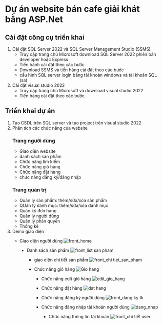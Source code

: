 # Dự án website bán cafe giải khát bằng ASP.Net
## Cài đặt công cụ triển khai
1. Cài đặt SQL Server 2022 và SQL Server Management Studio (SSMS)
   - Truy cập trang chủ Microsoft download SQL Server 2022 phiên bản developer hoặc Express
   - Tiến hành cài đặt theo các bước
   - Download SSMS và tiến hàng cài đặt theo các bước
   - cấu hình SQL server login bằng tài khoản windows và tài khoản SQL (sa)
  2. Cài đặt visual studio 2022
     - Truy cập trang chủ Microsoft và download visual studio 2022
     - Tiến hàng cài đặt theo các bước.
  ## Triển khai dự án
  1. Tạo CSDL trên SQL server và tạo project trên visual studio 2022
  2. Phân tích các chức năng của website
     ### Trang người dùng
       - Giao diện website
       - danh sách sản phẩm
       - Chức năng tìm kiếm
       - Chức năng giỏ hàng
       - Chức năng đặt hàng
       - chức năng đăng ký/đăng nhập
     ### Trang quản trị
       - Quản lý sản phẩm: thêm/sửa/xóa sản phẩm
       - QUản lý danh mục: thêm/sửa/xóa danh mục
       - Quản ký đơn hàng
       - Quản lý người dùng
       - Quản lý phân quyền
       - Thống kê
  3. Demo giao diện
     - Giao diện người dùng
       ![front_home](https://github.com/user-attachments/assets/15f14970-1d6f-476f-8714-abea7fbae555)

       - Danh sách sản phẩm
         ![front_list san pham](https://github.com/user-attachments/assets/a6f4749c-c997-4883-a239-1a2744401bc8)

         - giao diện chi tiết sản phẩm
           ![front_chi tiet_san_pham](https://github.com/user-attachments/assets/21e27420-cee7-4f8f-8c3c-e5214e037b10)

         - Chức năng giỏ hàng
           ![Gio hang](https://github.com/user-attachments/assets/282142e1-6191-46e5-a18b-a8f098e26c52)

           - Chức năng edit giỏ hàng
             ![edit_gio_hang](https://github.com/user-attachments/assets/f41396e2-e520-4bd5-9857-aae5be233b16)

            - Chức năng đặt hàng
              ![dat hang](https://github.com/user-attachments/assets/d4cdc8d7-e9be-45c5-92b3-5b1004cb1010)

            - Chức năng đăng ký người dùng
              ![front_dang ky tk](https://github.com/user-attachments/assets/da291c2e-4c99-4ae7-b641-1cfc8aca069e)

            - Chức năng đăng nhập tài khoản người dùng
              ![dang_nhap](https://github.com/user-attachments/assets/3e7dc278-003d-4c18-9136-1fc9f8df0e57)

              - Chức năng thông tin tài khoản
                ![front_chi tiết user](https://github.com/user-attachments/assets/f89783c9-b439-4345-99ce-34928311965b)

           

